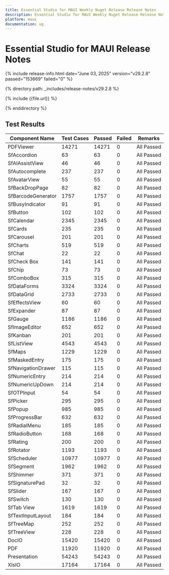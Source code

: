 ```yaml
---
title: Essential Studio for MAUI Weekly Nuget Release Release Notes  
description: Essential Studio for MAUI Weekly Nuget Release Release Notes  
platform: maui
documentation: ug
---
```


# Essential Studio for MAUI  Release Notes  

{% include release-info.html date="June 03, 2025"  version="v29.2.8" passed="153669" failed="0" %} 

{% directory path: _includes/release-notes/v29.2.8 %}

{% include {{file.url}} %}

{% enddirectory %}

## Test Results

| Component Name | Test Cases | Passed | Failed | Remarks |
|---------------|------------|--------|--------|---------|
| PDFViewer | 14271 | 14271 | 0 | All Passed |
| SfAccordion | 63 | 63 | 0 | All Passed |
| SfAIAssistView | 46 | 46 | 0 | All Passed |
| SfAutocomplete | 237 | 237 | 0 | All Passed |
| SfAvatarView | 55 | 55 | 0 | All Passed |
| SfBackDropPage | 82 | 82 | 0 | All Passed |
| SfBarcodeGenerator | 1757 | 1757 | 0 | All Passed |
| SfBusyIndicator | 91 | 91 | 0 | All Passed |
| SfButton | 102 | 102 | 0 | All Passed |
| SfCalendar | 2345 | 2345 | 0 | All Passed |
| SfCards | 235 | 235 | 0 | All Passed |
| SfCarousel | 201 | 201 | 0 | All Passed |
| SfCharts | 519 | 519 | 0 | All Passed |
| SfChat | 22 | 22 | 0 | All Passed |
| SfCheck Box | 141 | 141 | 0 | All Passed |
| SfChip | 73 | 73 | 0 | All Passed |
| SfComboBox | 315 | 315 | 0 | All Passed |
| SfDataForms | 3324 | 3324 | 0 | All Passed |
| SfDataGrid | 2733 | 2733 | 0 | All Passed |
| SfEffectsView | 60 | 60 | 0 | All Passed |
| SfExpander | 87 | 87 | 0 | All Passed |
| SfGauge | 1186 | 1186 | 0 | All Passed |
| SfImageEditor | 652 | 652 | 0 | All Passed |
| SfKanban | 201 | 201 | 0 | All Passed |
| SfListView | 4543 | 4543 | 0 | All Passed |
| SfMaps | 1229 | 1229 | 0 | All Passed |
| SfMaskedEntry | 175 | 175 | 0 | All Passed |
| SfNavigationDrawer | 115 | 115 | 0 | All Passed |
| SfNumericEntry | 214 | 214 | 0 | All Passed |
| SfNumericUpDown | 214 | 214 | 0 | All Passed |
| SfOTPInput | 54 | 54 | 0 | All Passed |
| SfPicker | 295 | 295 | 0 | All Passed |
| SfPopup | 985 | 985 | 0 | All Passed |
| SfProgressBar | 632 | 632 | 0 | All Passed |
| SfRadialMenu | 185 | 185 | 0 | All Passed |
| SfRadioButton | 168 | 168 | 0 | All Passed |
| SfRating | 200 | 200 | 0 | All Passed |
| SfRotator | 1193 | 1193 | 0 | All Passed |
| SfScheduler | 10977 | 10977 | 0 | All Passed |
| SfSegment | 1962 | 1962 | 0 | All Passed |
| SfShimmer | 371 | 371 | 0 | All Passed |
| SfSignaturePad | 32 | 32 | 0 | All Passed |
| SfSlider | 167 | 167 | 0 | All Passed |
| SfSwitch | 130 | 130 | 0 | All Passed |
| SfTab View | 1619 | 1619 | 0 | All Passed |
| SfTextInputLayout | 184 | 184 | 0 | All Passed |
| SfTreeMap | 252 | 252 | 0 | All Passed |
| SfTreeView | 228 | 228 | 0 | All Passed |
| DocIO | 15420 | 15420 | 0 | All Passed |
| PDF | 11920 | 11920 | 0 | All Passed |
| Presentation | 54243 | 54243 | 0 | All Passed |
| XlsIO | 17164 | 17164 | 0 | All Passed |